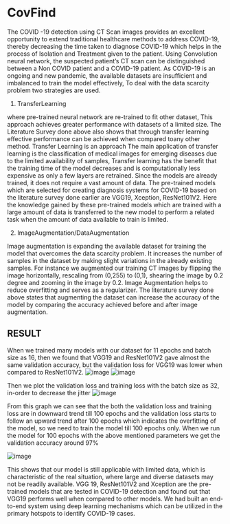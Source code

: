 # CovFind

The COVID -19 detection using CT Scan images provides an excellent opportunity to
extend traditional healthcare methods to address COVID-19, thereby decreasing the time
taken to diagnose COVID-19 which helps in the process of Isolation and Treatment given
to the patient. Using Convolution neural network, the suspected patient’s CT scan can be
distinguished between a Non COVID patient and a COVID-19 patient. As COVID-19 is
an ongoing and new pandemic, the available datasets are insufficient and imbalanced to
train the model effectively, To deal with the data scarcity problem two strategies are used.

1) TransferLearning

where pre-trained neural network are re-trained to fit other dataset, This approach 
achieves greater performance with datasets of a limited size. The Literature Survey 
done above also shows that through transfer learning effective performance can be achieved 
when compared toany other method. Transfer Learning is an approach
The main application of transfer learning is the classification of
medical images for emerging diseases due to the limited availability of samples,
Transfer learning has the benefit that the training time of the model decreases and
is computationally less expensive as only a few layers are retrained. Since the
models are already trained, it does not require a vast amount of data.
The pre-trained models which are selected for creating diagnosis systems for
COVID-19 based on the literature survey done earlier are VGG19, Xception,
ResNet101V2. Here the knowledge gained by these pre-trained models which are
trained with a large amount of data is transferred to the new model to perform a
related task when the amount of data available to train is limited.

2) ImageAugmentation/DataAugmentation

Image augmentation is expanding the available dataset for training the model that
overcomes the data scarcity problem. It increases the number of samples in the
dataset by making slight variations in the already existing samples. For instance
we augmented our training CT images by flipping the image horizontally,
rescaling from (0,255) to (0,1), shearing the image by 0.2 degree and zooming in
the image by 0.2. Image Augmentation helps to reduce overfitting and serves as a
regularizer. The literature survey done above states that augmenting the dataset
can increase the accuracy of the model by comparing the accuracy achieved before
and after image augmentation.

## RESULT

 When we trained many models with our dataset for 11 epochs and batch size as 16,
 then we found that VGG19 and ResNet101V2 gave almost the same validation accuracy,
 but the validation loss for VGG19 was lower when compared to ResNet101V2.
 ![image](https://user-images.githubusercontent.com/76189053/222824035-9a46b793-4022-4f65-8373-b946c832e3b2.png)
![image](https://user-images.githubusercontent.com/76189053/222824105-ca135f90-1ad6-416e-b3d3-bfbd66785f2d.png)

Then we plot the validation loss and training loss with the batch size as 32, in-order to decrease the jitter
 ![image](https://user-images.githubusercontent.com/76189053/222824239-d2076118-9af6-4098-8396-6b54d97266df.png)

 From this graph we can see that the both the validation loss and training loss are in downward trend till 100 epochs
 and the validation loss starts to follow an upward trend after 100 epochs which indicates the overfitting of the model,
 so we need to train the model till 100 epochs only. 
 When we run the model for 100 epochs with the above mentioned parameters we get the validation accuracy around 97%
 
 ![image](https://user-images.githubusercontent.com/76189053/222824512-6d914aa2-89dd-46c3-9fbf-a7e6bad3c5e6.png)
 
 This shows that our model is still applicable with limited data, which is characteristic of the real situation,
 where large and diverse datasets may not be readily available. VGG 19, ResNet101V2 and Xception are the pre-trained 
 models that are tested in COVID-19 detection and found out that VGG19 performs well when compared to other models. 
 We had built an end-to-end system using deep learning mechanisms which can be utilized in the primary hotspots 
 to identify COVID-19 cases.

